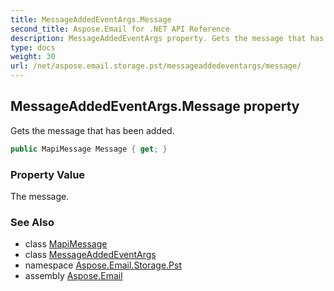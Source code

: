 ```yaml
---
title: MessageAddedEventArgs.Message
second_title: Aspose.Email for .NET API Reference
description: MessageAddedEventArgs property. Gets the message that has been added
type: docs
weight: 30
url: /net/aspose.email.storage.pst/messageaddedeventargs/message/
---
```

## MessageAddedEventArgs.Message property

Gets the message that has been added.

```csharp
public MapiMessage Message { get; }
```

### Property Value

The message.

### See Also

* class [MapiMessage](../../../aspose.email.mapi/mapimessage/)
* class [MessageAddedEventArgs](../)
* namespace [Aspose.Email.Storage.Pst](../../messageaddedeventargs/)
* assembly [Aspose.Email](../../../)


